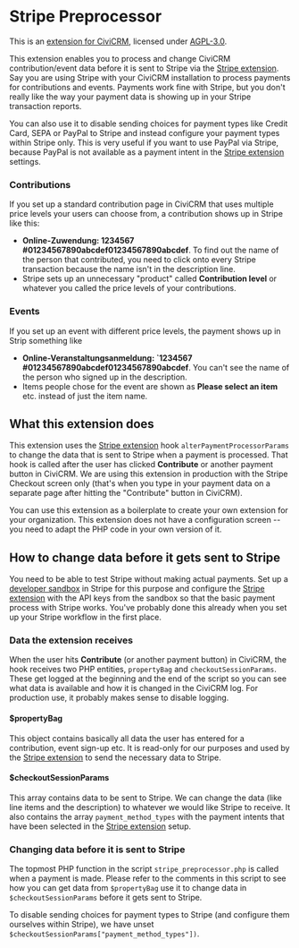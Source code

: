 # Stripe Preprocessor
This is an [extension for CiviCRM](https://docs.civicrm.org/sysadmin/en/latest/customize/extensions/), licensed under [AGPL-3.0](LICENSE.txt).

This extension enables you to process and change CiviCRM contribution/event data before it is sent to Stripe via the [Stripe extension]. Say you are using Stripe with your CiviCRM installation to process payments for contributions and events. Payments work fine with Stripe, but you don't really like the way your payment data is showing up in your Stripe transaction reports.

You can also use it to disable sending choices for payment types like Credit Card, SEPA or PayPal to Stripe and instead configure your
payment types within Stripe only. This is very useful if you want to use PayPal via Stripe, because PayPal is not available as a payment intent in the [Stripe extension] settings.

### Contributions
If you set up a standard contribution page in CiviCRM that uses multiple price levels your users can choose from, a contribution shows up in Stripe like this:
* **Online-Zuwendung: <Contribution page name> 1234567 #01234567890abcdef01234567890abcdef**. To find out the name of the person that contributed, you need to click onto every Stripe transaction because the name isn't in the description line.
* Stripe sets up an unnecessary "product" called **Contribution level** or whatever you called the price levels of your contributions.

### Events
If you set up an event with different price levels, the payment shows up in Strip something like
* **Online-Veranstaltungsanmeldung: `1234567 #01234567890abcdef01234567890abcdef**. You can't see the name of the person who signed up in the description.
* Items people chose for the event are shown as **Please select an item** etc. instead of just the item name.

## What this extension does
This extension uses the [Stripe extension] hook `alterPaymentProcessorParams` to change the data that is sent to Stripe when a payment is processed.
That hook is called after the user has clicked **Contribute** or another payment button in CiviCRM. We are using this extension in production with the Stripe Checkout screen only (that's when you type in your payment data on a separate page after hitting the "Contribute" button in CiviCRM).

You can use this extension as a boilerplate to create your own extension for your organization. This extension does not have a configuration screen -- you need to adapt the PHP code in your own version of it.

## How to change data before it gets sent to Stripe
You need to be able to test Stripe without making actual payments. Set up a [developer sandbox] in Stripe for this purpose and 
configure the [Stripe extension] with the API keys from the sandbox so that the basic payment process with Stripe works. You've probably done this already
when you set up your Stripe workflow in the first place.

### Data the extension receives
When the user hits **Contribute** (or another payment button) in CiviCRM, the hook receives two PHP entities, `propertyBag` and `checkoutSessionParams`. These get
logged at the beginning and the end of the script so you can see what data is available and how it is changed in the CiviCRM log. For production use, 
it probably makes sense to disable logging.

#### $propertyBag
This object contains basically all data the user has entered for a contribution, event sign-up etc. It is read-only for our purposes and used by the
[Stripe extension] to send the necessary data to Stripe.

#### $checkoutSessionParams
This array contains data to be sent to Stripe. We can change the data (like line items and the description) to whatever we would like Stripe to receive. It also contains the array `payment_method_types` with the payment intents that have been selected in the [Stripe extension] setup.

### Changing data before it is sent to Stripe
The topmost PHP function in the script `stripe_preprocessor.php` is called when a payment is made. Please refer to the comments in this script to
see how you can get data from `$propertyBag` use it to change data in `$checkoutSessionParams` before it gets sent to Stripe.

To disable sending choices for payment types to Stripe (and configure them ourselves within Stripe), we have unset `$checkoutSessionParams["payment_method_types"])`.

[Stripe extension]: https://lab.civicrm.org/extensions/stripe
[developer sandbox]: https://docs.stripe.com/sandboxes
